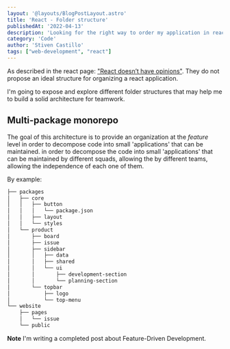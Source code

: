 ```yaml
---
layout: '@layouts/BlogPostLayout.astro'
title: 'React - Folder structure'
publishedAt: '2022-04-13'
description: 'Looking for the right way to order my application in react '
category: 'Code'
author: 'Stiven Castillo'
tags: ["web-development", "react"]
---
```


As described in the react page: ["React doesn’t have opinions"](https://reactjs.org/docs/faq-structure.html#is-there-a-recommended-way-to-structure-react-projects).
They do not propose an ideal structure for organizing a react application.

I'm going to expose and explore different folder structures that may help me to build a solid architecture for teamwork.

## Multi-package monorepo

The goal of this architecture is to provide an organization at the _feature_ level in order to decompose code into small 'applications' that can be maintained. in order to decompose the code into small 'applications' that can be maintained by different squads, allowing the by different teams, allowing the independence of each one of them.

By example:

```bash
├── packages
│   ├── core
│   │   ├── button
│   │   │   └── package.json
│   │   ├── layout
│   │   └── styles
│   └── product
│       ├── board
│       ├── issue
│       ├── sidebar
│       │   ├── data
│       │   ├── shared
│       │   └── ui
│       │       ├── development-section
│       │       └── planning-section
│       └── topbar
│           ├── logo
│           └── top-menu
└── website
    ├── pages
    │   └── issue
    └── public
```

**Note** I'm writing a completed post about Feature-Driven Development.